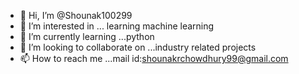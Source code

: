 - 👋 Hi, I’m @Shounak100299
- 👀 I’m interested in ... learning machine learning
- 🌱 I’m currently learning ...python
- 💞️ I’m looking to collaborate on ...industry related projects
- 📫 How to reach me ...mail id:shounakrchowdhury99@gmail.com

<!---
Shounak100299/Shounak100299 is a ✨ special ✨ repository because its `README.md` (this file) appears on your GitHub profile.
You can click the Preview link to take a look at your changes.
--->
